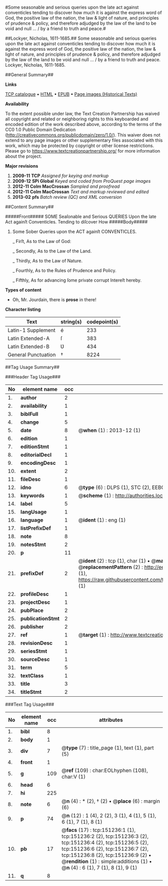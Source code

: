 #Some seasonable and serious queries upon the late act against conventicles tending to discover how much it is against the express word of God, the positive law of the nation, the law & light of nature, and principles of prudence & policy, and therefore adjudged by the law of the land to be void and null ... / by a friend to truth and peace.#

##Lockyer, Nicholas, 1611-1685.##
Some seasonable and serious queries upon the late act against conventicles tending to discover how much it is against the express word of God, the positive law of the nation, the law & light of nature, and principles of prudence & policy, and therefore adjudged by the law of the land to be void and null ... / by a friend to truth and peace.
Lockyer, Nicholas, 1611-1685.

##General Summary##

**Links**

[TCP catalogue](http://www.ota.ox.ac.uk/tcp/)  • 
[HTML](http://tei.it.ox.ac.uk/tcp/Texts-HTML/free/A88/A88421.html)  • 
[EPUB](http://tei.it.ox.ac.uk/tcp/Texts-EPUB/free/A88/A88421.epub) • 
[Page images (Historical Texts)](https://historicaltexts.jisc.ac.uk/eebo-42475104e)

**Availability**

To the extent possible under law, the Text Creation Partnership has waived all copyright and related or neighboring rights to this keyboarded and encoded edition of the work described above, according to the terms of the CC0 1.0 Public Domain Dedication (http://creativecommons.org/publicdomain/zero/1.0/). This waiver does not extend to any page images or other supplementary files associated with this work, which may be protected by copyright or other license restrictions. Please go to https://www.textcreationpartnership.org/ for more information about the project.

**Major revisions**

1. __2009-11__ __TCP__ *Assigned for keying and markup*
1. __2009-12__ __SPi Global__ *Keyed and coded from ProQuest page images*
1. __2012-11__ __Colm MacCrossan__ *Sampled and proofread*
1. __2012-11__ __Colm MacCrossan__ *Text and markup reviewed and edited*
1. __2013-02__ __pfs__ *Batch review (QC) and XML conversion*

##Content Summary##

#####Front#####
SOME Seaſonable and Serious QUERIES Upon the late Act againſt Conventicles. Tending to diſcover How 
#####Body#####

1. Some Sober Queries upon the ACT againſt CONVENTICLES.

    _ Firſt, As to the Law of God:

    _ Secondly, As to the Law of the Land.

    _ Thirdly, As to the Law of Nature.

    _ Fourthly, As to the Rules of Prudence and Policy.

    _ Fifthly, As for advancing ſome private corrupt Intereſt hereby.

**Types of content**

  * Oh, Mr. Jourdain, there is **prose** in there!

**Character listing**


|Text|string(s)|codepoint(s)|
|---|---|---|
|Latin-1 Supplement|é|233|
|Latin Extended-A|ſ|383|
|Latin Extended-B|Ʋ|434|
|General Punctuation|†|8224|

##Tag Usage Summary##

###Header Tag Usage###

|No|element name|occ|attributes|
|---|---|---|---|
|1.|__author__|2||
|2.|__availability__|1||
|3.|__biblFull__|1||
|4.|__change__|5||
|5.|__date__|8| @__when__ (1) : 2013-12 (1)|
|6.|__edition__|1||
|7.|__editionStmt__|1||
|8.|__editorialDecl__|1||
|9.|__encodingDesc__|1||
|10.|__extent__|2||
|11.|__fileDesc__|1||
|12.|__idno__|6| @__type__ (6) : DLPS (1), STC (2), EEBO-CITATION (1), OCLC (1), VID (1)|
|13.|__keywords__|1| @__scheme__ (1) : http://authorities.loc.gov/ (1)|
|14.|__label__|5||
|15.|__langUsage__|1||
|16.|__language__|1| @__ident__ (1) : eng (1)|
|17.|__listPrefixDef__|1||
|18.|__note__|8||
|19.|__notesStmt__|2||
|20.|__p__|11||
|21.|__prefixDef__|2| @__ident__ (2) : tcp (1), char (1)  •  @__matchPattern__ (2) : ([0-9\-]+):([0-9IVX]+) (1), (.+) (1)  •  @__replacementPattern__ (2) : http://eebo.chadwyck.com/downloadtiff?vid=$1&page=$2 (1), https://raw.githubusercontent.com/textcreationpartnership/Texts/master/tcpchars.xml#$1 (1)|
|22.|__profileDesc__|1||
|23.|__projectDesc__|1||
|24.|__pubPlace__|2||
|25.|__publicationStmt__|2||
|26.|__publisher__|2||
|27.|__ref__|1| @__target__ (1) : http://www.textcreationpartnership.org/docs/. (1)|
|28.|__revisionDesc__|1||
|29.|__seriesStmt__|1||
|30.|__sourceDesc__|1||
|31.|__term__|5||
|32.|__textClass__|1||
|33.|__title__|3||
|34.|__titleStmt__|2||


###Text Tag Usage###

|No|element name|occ|attributes|
|---|---|---|---|
|1.|__bibl__|8||
|2.|__body__|1||
|3.|__div__|7| @__type__ (7) : title_page (1), text (1), part (5)|
|4.|__front__|1||
|5.|__g__|109| @__ref__ (109) : char:EOLhyphen (108), char:V (1)|
|6.|__head__|6||
|7.|__hi__|225||
|8.|__note__|6| @__n__ (4) : * (2), † (2)  •  @__place__ (6) : margin (6)|
|9.|__p__|74| @__n__ (12) : 1 (4), 2 (2), 3 (1), 4 (1), 5 (1), 6 (1), 7 (1), 8 (1)|
|10.|__pb__|17| @__facs__ (17) : tcp:151236:1 (1), tcp:151236:2 (2), tcp:151236:3 (2), tcp:151236:4 (2), tcp:151236:5 (2), tcp:151236:6 (2), tcp:151236:7 (2), tcp:151236:8 (2), tcp:151236:9 (2)  •  @__rendition__ (1) : simple:additions (1)  •  @__n__ (4) : 6 (1), 7 (1), 8 (1), 9 (1)|
|11.|__q__|8||
